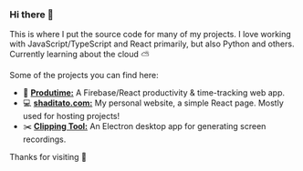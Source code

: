 ### Hi there 👋

This is where I put the source code for many of my projects. I love working with JavaScript/TypeScript and React primarily, but also Python and others. Currently learning about the cloud ⛅

Some of the projects you can find here:
- 📗 [**Produtime:**](https://github.com/shaditato/Produtime) A Firebase/React productivity & time-tracking web app.
- 💻 [**shaditato.com:**](https://github.com/shaditato/shaditato.com) My personal website, a simple React page. Mostly used for hosting projects!
- ✂️ [**Clipping Tool:**](https://github.com/shaditato/clipping-tool) An Electron desktop app for generating screen recordings.

Thanks for visiting 🐸
